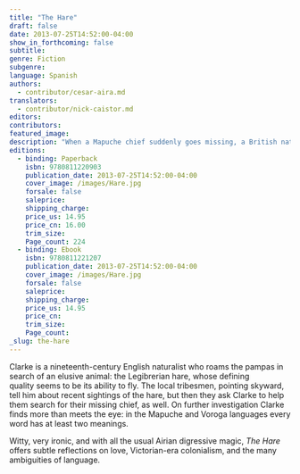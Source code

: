 ```yaml
---
title: "The Hare"
draft: false
date: 2013-07-25T14:52:00-04:00
show_in_forthcoming: false
subtitle:
genre: Fiction
subgenre:
language: Spanish
authors:
  - contributor/cesar-aira.md
translators:
  - contributor/nick-caistor.md
editors:
contributors:
featured_image:
description: "When a Mapuche chief suddenly goes missing, a British naturalist is asked to find him in the vast Argentine pampas "
editions:
  - binding: Paperback
    isbn: 9780811220903
    publication_date: 2013-07-25T14:52:00-04:00
    cover_image: /images/Hare.jpg
    forsale: false
    saleprice:
    shipping_charge:
    price_us: 14.95
    price_cn: 16.00
    trim_size:
    Page_count: 224
  - binding: Ebook
    isbn: 9780811221207
    publication_date: 2013-07-25T14:52:00-04:00
    cover_image: /images/Hare.jpg
    forsale: false
    saleprice:
    shipping_charge:
    price_us: 14.95
    price_cn:
    trim_size:
    Page_count:
_slug: the-hare
---
```


Clarke is a nineteenth-century English naturalist who roams the pampas in search of an elusive animal: the Legibrerian hare, whose defining quality seems to be its ability to fly. The local tribesmen, pointing skyward, tell him about recent sightings of the hare, but then they ask Clarke to help them search for their missing chief, as well. On further investigation Clarke finds more than meets the eye: in the Mapuche and Voroga languages every word has at least two meanings.

Witty, very ironic, and with all the usual Airian digressive magic, _The Hare_ offers subtle reflections on love, Victorian-era colonialism, and the many ambiguities of language.

